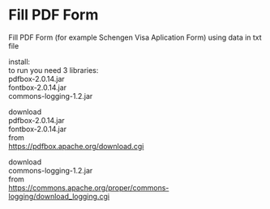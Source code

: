 # Fill PDF Form

Fill PDF Form (for example Schengen Visa Aplication Form) using data in txt file

install:  
to run you need 3 libraries:  
pdfbox-2.0.14.jar  
fontbox-2.0.14.jar  
commons-logging-1.2.jar  

download  
pdfbox-2.0.14.jar  
fontbox-2.0.14.jar  
from  
https://pdfbox.apache.org/download.cgi  

download  
commons-logging-1.2.jar  
from  
https://commons.apache.org/proper/commons-logging/download_logging.cgi  


